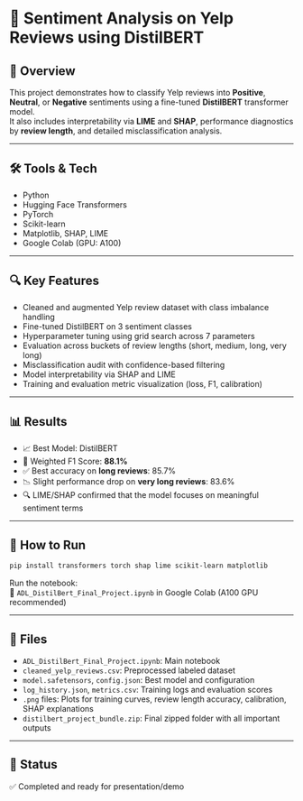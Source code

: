 # 🧠 Sentiment Analysis on Yelp Reviews using DistilBERT

## 📌 Overview  
This project demonstrates how to classify Yelp reviews into **Positive**, **Neutral**, or **Negative** sentiments using a fine-tuned **DistilBERT** transformer model.  
It also includes interpretability via **LIME** and **SHAP**, performance diagnostics by **review length**, and detailed misclassification analysis.

---

## 🛠️ Tools & Tech  
- Python  
- Hugging Face Transformers  
- PyTorch  
- Scikit-learn  
- Matplotlib, SHAP, LIME  
- Google Colab (GPU: A100)

---

## 🔍 Key Features  
- Cleaned and augmented Yelp review dataset with class imbalance handling  
- Fine-tuned DistilBERT on 3 sentiment classes  
- Hyperparameter tuning using grid search across 7 parameters  
- Evaluation across buckets of review lengths (short, medium, long, very long)  
- Misclassification audit with confidence-based filtering  
- Model interpretability via SHAP and LIME  
- Training and evaluation metric visualization (loss, F1, calibration)

---

## 📊 Results  
- 📈 Best Model: DistilBERT  
- 🎯 Weighted F1 Score: **88.1%**  
- ✅ Best accuracy on **long reviews**: 85.7%  
- 📉 Slight performance drop on **very long reviews**: 83.6%  
- 🔍 LIME/SHAP confirmed that the model focuses on meaningful sentiment terms

---

## 🚀 How to Run  
```bash
pip install transformers torch shap lime scikit-learn matplotlib
```

Run the notebook:  
📘 `ADL_DistilBert_Final_Project.ipynb` in Google Colab (A100 GPU recommended)

---

## 📁 Files  
- `ADL_DistilBert_Final_Project.ipynb`: Main notebook  
- `cleaned_yelp_reviews.csv`: Preprocessed labeled dataset  
- `model.safetensors`, `config.json`: Best model and configuration  
- `log_history.json`, `metrics.csv`: Training logs and evaluation scores  
- `.png` files: Plots for training curves, review length accuracy, calibration, SHAP explanations  
- `distilbert_project_bundle.zip`: Final zipped folder with all important outputs

---

## 📌 Status  
✅ Completed and ready for presentation/demo
